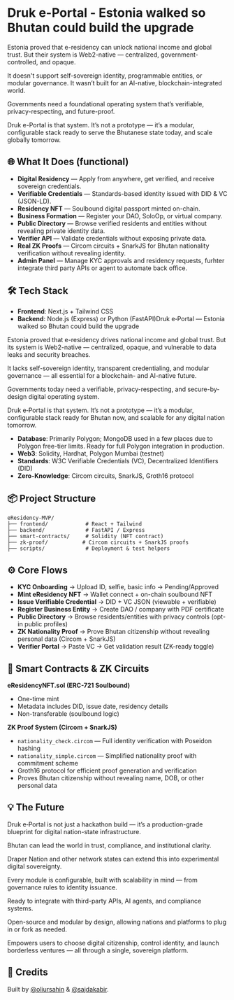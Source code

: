 # Druk e-Portal - Estonia walked so Bhutan could build the upgrade

Estonia proved that e-residency can unlock national income and global trust. But their system is Web2-native — centralized, government-controlled, and opaque.

It doesn't support self-sovereign identity, programmable entities, or modular governance. It wasn’t built for an AI-native, blockchain-integrated world.

Governments need a foundational operating system that’s verifiable, privacy-respecting, and future-proof.

Druk e-Portal is that system.
It’s not a prototype — it’s a modular, configurable stack ready to serve the Bhutanese state today, and scale globally tomorrow.

## 🌐 What It Does (functional)

- **Digital Residency** — Apply from anywhere, get verified, and receive sovereign credentials.
- **Verifiable Credentials** — Standards-based identity issued with DID & VC (JSON-LD).
- **Residency NFT** — Soulbound digital passport minted on-chain.
- **Business Formation** — Register your DAO, SoloOp, or virtual company.
- **Public Directory** — Browse verified residents and entities without revealing private identity data.
- **Verifier API** — Validate credentials without exposing private data.
- **Real ZK Proofs** — Circom circuits + SnarkJS for Bhutan nationality verification without revealing identity.
- **Admin Panel** — Manage KYC approvals and residency requests, furhter integrate third party APIs or agent to automate back office.

## 🛠️ Tech Stack

- **Frontend**: Next.js + Tailwind CSS
- **Backend**: Node.js (Express) or Python (FastAPI)Druk e‑Portal — Estonia walked so Bhutan could build the upgrade

Estonia proved that e-residency drives national income and global trust. But its system is Web2-native — centralized, opaque, and vulnerable to data leaks and security breaches.

It lacks self-sovereign identity, transparent credentialing, and modular governance — all essential for a blockchain- and AI-native future.

Governments today need a verifiable, privacy-respecting, and secure-by-design digital operating system.

Druk e‑Portal is that system.
It’s not a prototype — it’s a modular, configurable stack ready for Bhutan now, and scalable for any digital nation tomorrow.

- **Database**: Primarily Polygon; MongoDB used in a few places due to Polygon free-tier limits. Ready for full Polygon integration in production.
- **Web3**: Solidity, Hardhat, Polygon Mumbai (testnet)
- **Standards**: W3C Verifiable Credentials (VC), Decentralized Identifiers (DID)
- **Zero-Knowledge**: Circom circuits, SnarkJS, Groth16 protocol

## 📦 Project Structure

```
eResidency-MVP/
├── frontend/            # React + Tailwind
├── backend/             # FastAPI / Express
├── smart-contracts/     # Solidity (NFT contract)
├── zk-proof/           # Circom circuits + SnarkJS proofs
├── scripts/             # Deployment & test helpers
```

## ⚙️ Core Flows

- **KYC Onboarding** → Upload ID, selfie, basic info → Pending/Approved
- **Mint eResidency NFT** → Wallet connect + on-chain soulbound NFT
- **Issue Verifiable Credential** → DID + VC JSON (viewable + verifiable)
- **Register Business Entity** → Create DAO / company with PDF certificate
- **Public Directory** → Browse residents/entities with privacy controls (opt-in public profiles)
- **ZK Nationality Proof** → Prove Bhutan citizenship without revealing personal data (Circom + SnarkJS)
- **Verifier Portal** → Paste VC → Get validation result (ZK-ready toggle)

## 🔐 Smart Contracts & ZK Circuits

**eResidencyNFT.sol (ERC-721 Soulbound)**
- One-time mint
- Metadata includes DID, issue date, residency details
- Non-transferable (soulbound logic)

**ZK Proof System (Circom + SnarkJS)**
- `nationality_check.circom` — Full identity verification with Poseidon hashing
- `nationality_simple.circom` — Simplified nationality proof with commitment scheme
- Groth16 protocol for efficient proof generation and verification
- Proves Bhutan citizenship without revealing name, DOB, or other personal data


## 💡 The Future

Druk e‑Portal is not just a hackathon build — it’s a production-grade blueprint for digital nation-state infrastructure.

Bhutan can lead the world in trust, compliance, and institutional clarity.

Draper Nation and other network states can extend this into experimental digital sovereignty.

Every module is configurable, built with scalability in mind — from governance rules to identity issuance.

Ready to integrate with third-party APIs, AI agents, and compliance systems.

Open-source and modular by design, allowing nations and platforms to plug in or fork as needed.

Empowers users to choose digital citizenship, control identity, and launch borderless ventures — all through a single, sovereign platform.

## 👥 Credits

Built by [@oliursahin](https://oliursahin.co.uk) & [@sajdakabir](https://github.com/sajdakabir).
